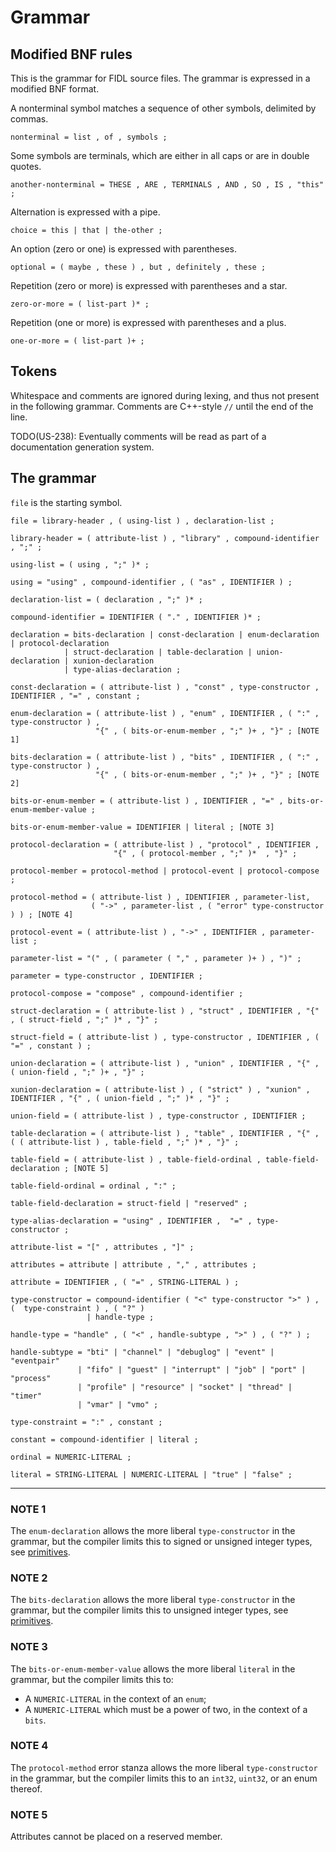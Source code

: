 # Grammar

## Modified BNF rules

This is the grammar for FIDL source files. The grammar is expressed in
a modified BNF format.

A nonterminal symbol matches a sequence of other symbols, delimited by
commas.
```
nonterminal = list , of , symbols ;
```

Some symbols are terminals, which are either in all caps or are in
double quotes.
```
another-nonterminal = THESE , ARE , TERMINALS , AND , SO , IS , "this" ;
```

Alternation is expressed with a pipe.
```
choice = this | that | the-other ;
```

An option (zero or one) is expressed with parentheses.
```
optional = ( maybe , these ) , but , definitely , these ;
```

Repetition (zero or more) is expressed with parentheses and a star.
```
zero-or-more = ( list-part )* ;
```

Repetition (one or more) is expressed with parentheses and a plus.
```
one-or-more = ( list-part )+ ;

```

## Tokens

Whitespace and comments are ignored during lexing, and thus not
present in the following grammar. Comments are C++-style `//` until
the end of the line.

TODO(US-238): Eventually comments will be read as part of a
documentation generation system.

## The grammar

`file` is the starting symbol.

```
file = library-header , ( using-list ) , declaration-list ;

library-header = ( attribute-list ) , "library" , compound-identifier , ";" ;

using-list = ( using , ";" )* ;

using = "using" , compound-identifier , ( "as" , IDENTIFIER ) ;

declaration-list = ( declaration , ";" )* ;

compound-identifier = IDENTIFIER ( "." , IDENTIFIER )* ;

declaration = bits-declaration | const-declaration | enum-declaration | protocol-declaration
            | struct-declaration | table-declaration | union-declaration | xunion-declaration
            | type-alias-declaration ;

const-declaration = ( attribute-list ) , "const" , type-constructor , IDENTIFIER , "=" , constant ;

enum-declaration = ( attribute-list ) , "enum" , IDENTIFIER , ( ":" , type-constructor ) ,
                   "{" , ( bits-or-enum-member , ";" )+ , "}" ; [NOTE 1]

bits-declaration = ( attribute-list ) , "bits" , IDENTIFIER , ( ":" , type-constructor ) ,
                   "{" , ( bits-or-enum-member , ";" )+ , "}" ; [NOTE 2]

bits-or-enum-member = ( attribute-list ) , IDENTIFIER , "=" , bits-or-enum-member-value ;

bits-or-enum-member-value = IDENTIFIER | literal ; [NOTE 3]

protocol-declaration = ( attribute-list ) , "protocol" , IDENTIFIER ,
                       "{" , ( protocol-member , ";" )*  , "}" ;

protocol-member = protocol-method | protocol-event | protocol-compose ;

protocol-method = ( attribute-list ) , IDENTIFIER , parameter-list,
                  ( "->" , parameter-list , ( "error" type-constructor ) ) ; [NOTE 4]

protocol-event = ( attribute-list ) , "->" , IDENTIFIER , parameter-list ;

parameter-list = "(" , ( parameter ( "," , parameter )+ ) , ")" ;

parameter = type-constructor , IDENTIFIER ;

protocol-compose = "compose" , compound-identifier ;

struct-declaration = ( attribute-list ) , "struct" , IDENTIFIER , "{" , ( struct-field , ";" )* , "}" ;

struct-field = ( attribute-list ) , type-constructor , IDENTIFIER , ( "=" , constant ) ;

union-declaration = ( attribute-list ) , "union" , IDENTIFIER , "{" , ( union-field , ";" )+ , "}" ;

xunion-declaration = ( attribute-list ) , ( "strict" ) , "xunion" , IDENTIFIER , "{" , ( union-field , ";" )* , "}" ;

union-field = ( attribute-list ) , type-constructor , IDENTIFIER ;

table-declaration = ( attribute-list ) , "table" , IDENTIFIER , "{" , ( ( attribute-list ) , table-field , ";" )* , "}" ;

table-field = ( attribute-list ) , table-field-ordinal , table-field-declaration ; [NOTE 5]

table-field-ordinal = ordinal , ":" ;

table-field-declaration = struct-field | "reserved" ;

type-alias-declaration = "using" , IDENTIFIER ,  "=" , type-constructor ;

attribute-list = "[" , attributes , "]" ;

attributes = attribute | attribute , "," , attributes ;

attribute = IDENTIFIER , ( "=" , STRING-LITERAL ) ;

type-constructor = compound-identifier ( "<" type-constructor ">" ) , (  type-constraint ) , ( "?" )
                 | handle-type ;

handle-type = "handle" , ( "<" , handle-subtype , ">" ) , ( "?" ) ;

handle-subtype = "bti" | "channel" | "debuglog" | "event" | "eventpair"
               | "fifo" | "guest" | "interrupt" | "job" | "port" | "process"
               | "profile" | "resource" | "socket" | "thread" | "timer"
               | "vmar" | "vmo" ;

type-constraint = ":" , constant ;

constant = compound-identifier | literal ;

ordinal = NUMERIC-LITERAL ;

literal = STRING-LITERAL | NUMERIC-LITERAL | "true" | "false" ;
```
----------

### NOTE 1
The `enum-declaration` allows the more liberal `type-constructor` in the
grammar, but the compiler limits this to signed or unsigned integer types,
see [primitives].

### NOTE 2
The `bits-declaration` allows the more liberal `type-constructor` in the grammar, but the compiler
limits this to unsigned integer types, see [primitives].

### NOTE 3
The `bits-or-enum-member-value` allows the more liberal `literal` in the grammar, but the compiler limits this to:
* A `NUMERIC-LITERAL` in the context of an `enum`;
* A `NUMERIC-LITERAL` which must be a power of two, in the context of a `bits`.

### NOTE 4
The `protocol-method` error stanza allows the more liberal `type-constructor`
in the grammar, but the compiler limits this to an `int32`, `uint32`, or
an enum thereof.

### NOTE 5
Attributes cannot be placed on a reserved member.

<!-- xrefs -->
[primitives]: /docs/development/languages/fidl/reference/language.md#primitives

